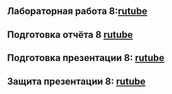 ## Лабораторная работа 8:[rutube](https://rutube.ru/video/d0ecc871804f7ae54dfb400c9d6416f0/)
## Подготовка отчёта 8  [rutube](https://rutube.ru/video/d0ecc871804f7ae54dfb400c9d6416f0/)
## Подготовка презентации 8: [rutube](https://rutube.ru/video/d0ecc871804f7ae54dfb400c9d6416f0/)
## Защита презентации 8:  [rutube](https://rutube.ru/video/d0ecc871804f7ae54dfb400c9d6416f0/)